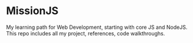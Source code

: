 # MissionJS
My learning path for Web Development, starting with core JS and NodeJS. This repo includes all my project, references, code walkthroughs.

